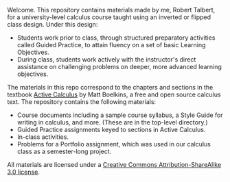 Welcome. This repository contains materials made by me, Robert Talbert, for a university-level calculus course taught using an inverted or flipped class design. Under this design: 

+ Students work prior to class, through structured preparatory activities called Guided Practice, to attain fluency on a set of basic Learning Objectives. 
+ During class, students work actively with the instructor's direct assistance on challenging problems on deeper, more advanced learning objectives. 

The materials in this repo correspond to the chapters and sections in the textbook [Active Calculus](http://faculty.gvsu.edu/boelkinm/Home/Download.html) by Matt Boelkins, a free and open source calculus text. The repository contains the following materials: 

- Course documents including a sample course syllabus, a Style Guide for writing in calculus, and more. (These are in the top-level directory.)
- Guided Practice assignments keyed to sections in Active Calculus. 
- In-class activities. 
- Problems for a Portfolio assignment, which was used in our calculus class as a semester-long project.  

All materials are licensed under a [Creative Commons Attribution-ShareAlike 3.0 license](http://creativecommons.org/licenses/by-sa/3.0/us/). 